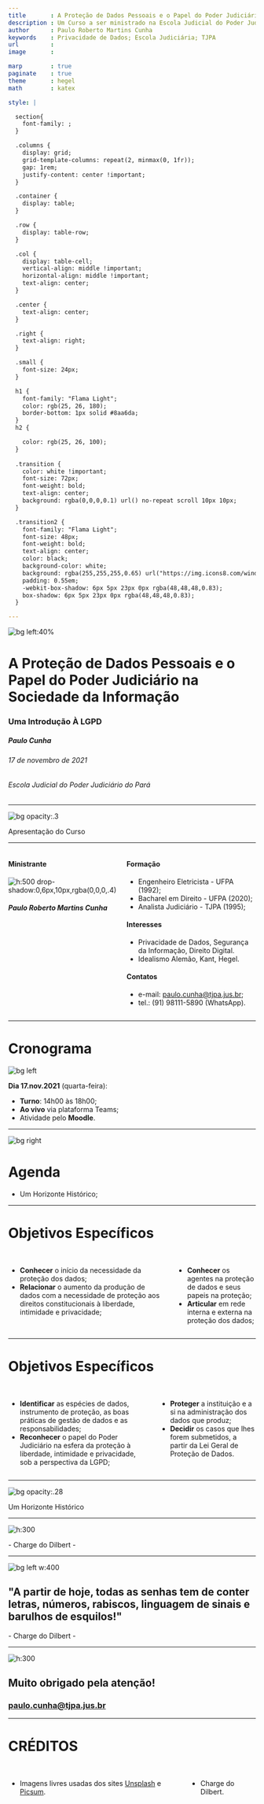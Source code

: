 ```yaml
---
title       : A Proteção de Dados Pessoais e o Papel do Poder Judiciário na Sociedade da Informação 
description : Um Curso a ser ministrado na Escola Judicial do Poder Judiciário do Estado do Pará.
author      : Paulo Roberto Martins Cunha
keywords    : Privacidade de Dados; Escola Judiciária; TJPA
url         : 
image       : 

marp        : true
paginate    : true
theme       : hegel
math        : katex

style: |

  section{
    font-family: ;
  }

  .columns {
    display: grid;
    grid-template-columns: repeat(2, minmax(0, 1fr));
    gap: 1rem;
    justify-content: center !important;
  }

  .container {
    display: table;
  }

  .row {
    display: table-row;
  }

  .col {
    display: table-cell;
    vertical-align: middle !important;
    horizontal-align: middle !important;
    text-align: center;
  }

  .center {
    text-align: center;
  }

  .right {
    text-align: right;
  }

  .small {
    font-size: 24px;
  }

  h1 {
    font-family: "Flama Light";
    color: rgb(25, 26, 180); 
    border-bottom: 1px solid #8aa6da;
  }
  h2 {

    color: rgb(25, 26, 100);
  }  
  
  .transition {
    color: white !important;
    font-size: 72px;
    font-weight: bold;
    text-align: center;
    background: rgba(0,0,0,0.1) url() no-repeat scroll 10px 10px;
  }

  .transition2 {
    font-family: "Flama Light";
    font-size: 48px;
    font-weight: bold;
    text-align: center;
    color: black;
    background-color: white;
    background: rgba(255,255,255,0.65) url("https://img.icons8.com/windows/120/000000/idea--v1.png") no-repeat scroll 10px 10px;
    padding: 0.55em;
    -webkit-box-shadow: 6px 5px 23px 0px rgba(48,48,48,0.83); 
    box-shadow: 6px 5px 23px 0px rgba(48,48,48,0.83);    
  }  

---
```


<!-- _paginate: false -->

![bg left:40%](https://images.unsplash.com/photo-1523274620588-4c03146581a1?ixid=MnwxMjA3fDB8MHxwaG90by1wYWdlfHx8fGVufDB8fHx8&ixlib=rb-1.2.1&auto=format&fit=crop&w=870&q=80)

# A Proteção de Dados Pessoais e o Papel do Poder Judiciário na Sociedade da Informação
### Uma Introdução À LGPD

##### **Paulo Cunha** 

###### 17 de novembro de 2021

###### Escola Judicial do Poder Judiciário do Pará

---
<!-- 
############################### [ .:@*@:. ] #################################### 
#                                                                              #
#                              S E C T I O N                                   #
#                                                                              #
################################################################################  
-->

<!-- 
_backgroundColor: rgb(100, 159, 196); 
_paginate: false;
-->

![bg opacity:.3](https://images.unsplash.com/photo-1528312635006-8ea0bc49ec63?ixlib=rb-1.2.1&ixid=MnwxMjA3fDB8MHxwaG90by1wYWdlfHx8fGVufDB8fHx8&auto=format&fit=crop&w=900&q=80)

<div class="transition">

Apresentação do Curso

</div>

---
<!-- 
[ ]------------------- [ SLIDE ] ---------------------[ ] 
-->


<div class="columns">

  <div>
  
  #### Ministrante
  
  ![h:500 drop-shadow:0,6px,10px,rgba(0,0,0,.4)](img/paulo3.jpeg)
  
  ##### **Paulo** Roberto Martins **Cunha**

  </div>

  <div>

  #### Formação
  - Engenheiro Eletricista - UFPA (1992);
  - Bacharel em Direito - UFPA (2020);
  - Analista Judiciário - TJPA (1995);

  #### Interesses
  - Privacidade de Dados, Segurança da Informação, Direito Digital.
  - Idealismo Alemão, Kant, Hegel.
    
  #### Contatos
  - e-mail: paulo.cunha@tjpa.jus.br;
  - tel.: (91) 98111-5890 (WhatsApp).
      
</div>
</div>


---
<!-- 
[ ]------------------- [ SLIDE ] ---------------------[ ] 
-->

# Cronograma 

<div class="container">

<div class="row">
<div class="col">

![bg left](https://images.unsplash.com/photo-1513128034602-7814ccaddd4e?ixid=MnwxMjA3fDB8MHxwaG90by1wYWdlfHx8fGVufDB8fHx8&ixlib=rb-1.2.1&auto=format&fit=crop&w=735&q=80)

</div>
<div>

**Dia 17.nov.2021** (quarta-feira): 

- **Turno**: 14h00 às 18h00;
- **Ao vivo** via plataforma Teams; 
- Atividade pelo **Moodle**.
</div>
</div>
</div>

---
<!-- 
[ ]------------------- [ SLIDE ] ---------------------[ ] 
-->

![bg right](https://images.unsplash.com/photo-1580130037666-564e0f29cbae?ixid=MnwxMjA3fDB8MHxwaG90by1wYWdlfHx8fGVufDB8fHx8&ixlib=rb-1.2.1&auto=format&fit=crop&w=1169&q=80)

# Agenda 

- Um Horizonte Histórico;


---
<!-- 
[ ]------------------- [ SLIDE ] ---------------------[ ] 
-->
# Objetivos Específicos
<br>
<div class="columns">
<div>

 - **Conhecer** o início da necessidade da proteção dos dados; 
 - **Relacionar** o aumento da produção de dados com a necessidade de proteção aos direitos constitucionais à liberdade, intimidade e privacidade;

</div>
<div>

- **Conhecer** os agentes na proteção de dados e seus papeis na proteção; 
- **Articular** em rede interna e externa na proteção dos dados; 

</div>
</div>
</div>

---
<!-- 
[ ]------------------- [ SLIDE ] ---------------------[ ] 
-->
# Objetivos Específicos
<br>
<div class="columns">
<div>

- **Identificar** as espécies de dados, instrumento de proteção, as boas práticas de gestão de dados e as responsabilidades;   
- **Reconhecer** o papel do Poder Judiciário na esfera da proteção à liberdade, intimidade e privacidade, sob a perspectiva da LGPD;
  
</div>
<div> 

 - **Proteger** a instituição e a si na administração dos dados que produz; 
 - **Decidir** os casos que lhes forem submetidos, a partir da Lei Geral de Proteção de Dados. 

</div>
</div>
</div>

---
<!-- 
############################### [ .:@*@:. ] #################################### 
#                                                                              #
#                              S E C T I O N                                   #
#                                                                              #
################################################################################ 
-->
<!-- 
_backgroundColor: rgb(100, 159, 196); 
_paginate: false
-->

![bg opacity:.28](https://cdn.vox-cdn.com/thumbor/3hmlUOZVFsb25NLRZM9LpCxUgt4=/0x0:2000x1340/920x613/filters:focal(840x510:1160x830):format(webp)/cdn.vox-cdn.com/uploads/chorus_image/image/69832949/merlin_2772952.0.jpg)
  
<div class="transition">

Um Horizonte Histórico

</div>

---
<!-- 
[ ]------------------- [ SLIDE ] ---------------------[ ] 
-->

<div class="center">

![h:300](https://live.staticflickr.com/2615/4053864006_689227f283_z.jpg)

\- Charge do Dilbert \- 

</div>

---
<!-- 
[ ]------------------- [ SLIDE ] ---------------------[ ] 
-->

![bg left w:400](img/charge-password.png)

<div class="center">

## "A partir de hoje, todas as senhas tem de conter letras, números, rabiscos, linguagem de sinais e barulhos de esquilos!"

\- Charge do Dilbert \- 

</div>

---
<!-- 
[ ]------------------- [ SLIDE ] ---------------------[ ] 
-->

<!-- 
_backgroundColor: white
_color: black 
-->

<div class="center">

![h:300](img/obrigado.jpg)
## Muito obrigado pela atenção!
### [paulo.cunha@tjpa.jus.br](mailto:paulo.cunha@tjpa.jus.br)

</div>

---
<!-- 
[ ]------------------- [ SLIDE ] ---------------------[ ] 
-->


# CRÉDITOS
<br>

<div class="columns">
<div>

- Imagens livres usadas dos sites [Unsplash](https://unsplash.com/) e [Picsum](https://picsum.photos/).

</div>
<div>

- Charge do Dilbert.

</div>
</div>

